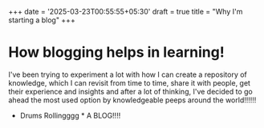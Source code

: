 +++
date = '2025-03-23T00:55:55+05:30'
draft = true
title = "Why I'm starting a blog"
+++

# How blogging helps in learning!

I've been trying to experiment a lot with how I can create a repository of knowledge, which I can revisit from time to time, share it with people, get their experience and insights and after a lot of thinking, I've decided to go ahead the most used option by knowledgeable peeps around the world!!!!!!
* Drums Rollingggg *
A BLOG!!!!

